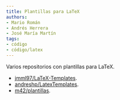 ```yaml
---
title: Plantillas para LaTeX
authors:
- Mario Román
- Andrés Herrera
- José María Martín
tags:
- código
- código/latex
---
```


Varios repositorios con plantillas para LaTeX.

  * [jmml97/LaTeX-Templates](https://github.com/jmml97/LaTeX-Templates).
  * [andreshp/LatexTemplates](https://github.com/andreshp/LatexTemplates).
  * [m42/plantillas](https://github.com/M42/plantillas).
